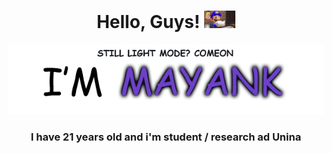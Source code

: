 <h1 align='center'>
  Hello, Guys! <img src="https://github.com/antoniolanuto2001/antoniolanuto2001/blob/main/gifintro.gif" width="50px">
</h1>

<p align='center'>
    <img src="https://github.com/MayankFawkes/MayankFawkes/raw/master/as1.png" alt="mayank">
  </a>
</p>

<h3 align='center'>
  I have 21 years old and i'm student / research ad Unina 
</h3></br>
